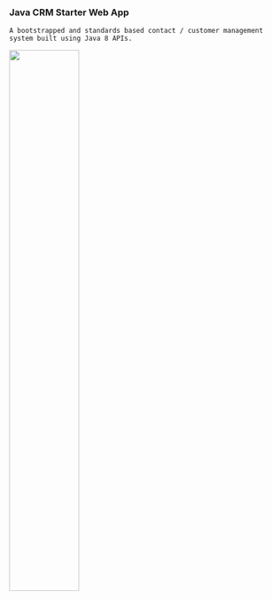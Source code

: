 
###  Java CRM Starter Web App

```A bootstrapped and standards based contact / customer management system built using Java 8 APIs.```

<img src="https://user-images.githubusercontent.com/44481508/78839213-9db6bc80-79bd-11ea-9cec-1fe40a977ab7.png" height="50%" width="50%" />
